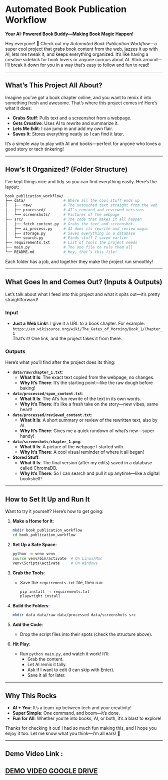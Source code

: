 # Automated Book Publication Workflow  
**Your AI-Powered Book Buddy—Making Book Magic Happen!**  

Hey everyone! 👋 Check out my *Automated Book Publication Workflow*—a super cool project that grabs book content from the web, jazzes it up with AI, lets me tweak it, and keeps everything organized. It’s like having a creative sidekick for book lovers or anyone curious about AI. Stick around—I’ll break it down for you in a way that’s easy to follow and fun to read!  

---

## What’s This Project All About?  
Imagine you’ve got a book chapter online, and you want to remix it into something fresh and awesome. That’s where this project comes in! Here’s what it does:  
- **Grabs Stuff**: Pulls text and a screenshot from a webpage.  
- **Gets Creative**: Uses AI to rewrite and summarize it.  
- **Lets Me Edit**: I can jump in and add my own flair.  
- **Saves It**: Stores everything neatly so I can find it later.  

It’s a simple way to play with AI and books—perfect for anyone who loves a good story or tech tinkering!  

---

## How’s It Organized? (Folder Structure)  
I’ve kept things nice and tidy so you can find everything easily. Here’s the layout:  

```bash
book_publication_workflow/
├── data/                 # Where all the cool stuff ends up
│   ├── raw/              # The untouched text straight from the web
│   ├── processed/        # AI’s remixed and reviewed versions
│   └── screenshots/      # Pictures of the webpage
├── src/                  # The code that makes it all happen
│   ├── fetch_content.py  # Grabs the text and screenshot
│   ├── ai_process.py     # AI does its rewrite and review magic
│   ├── storage.py        # Saves everything in a database
│   └── search.py         # Finds stuff I saved earlier
├── requirements.txt      # List of tools the project needs
├── main.py               # The one file to rule them all
└── README.md             # Hey, that’s this file!
```

Each folder has a job, and together they make the project run smoothly!  

---

## What Goes In and Comes Out? (Inputs & Outputs)  
Let’s talk about what I feed into this project and what it spits out—it’s pretty straightforward!  

### Input  
- **Just a Web Link!**: I give it a URL to a book chapter. For example:  
  `https://en.wikisource.org/wiki/The_Gates_of_Morning/Book_1/Chapter_1`  
  That’s it! One link, and the project takes it from there.  

### Outputs  
Here’s what you’ll find after the project does its thing:  
- **`data/raw/chapter_1.txt`**:  
  - **What It Is**: The exact text copied from the webpage, no changes.  
  - **Why It’s There**: It’s the starting point—like the raw dough before baking!  
- **`data/processed/spun_content.txt`**:  
  - **What It Is**: The AI’s fun rewrite of the text in its own words.  
  - **Why It’s There**: It’s like a fresh take on the story—new vibes, same heart!  
- **`data/processed/reviewed_content.txt`**:  
  - **What It Is**: A short summary or review of the rewritten text, also by AI.  
  - **Why It’s There**: Gives me a quick rundown of what’s new—super handy!  
- **`data/screenshots/chapter_1.png`**:  
  - **What It Is**: A picture of the webpage I started with.  
  - **Why It’s There**: A cool visual reminder of where it all began!  
- **Stored Stuff**:  
  - **What It Is**: The final version (after my edits) saved in a database called ChromaDB.  
  - **Why It’s There**: So I can search and pull it up anytime—like a digital bookshelf!  

---

## How to Set It Up and Run It  
Want to try it yourself? Here’s how to get going:  

1. **Make a Home for It**:  
   ```bash
   mkdir book_publication_workflow
   cd book_publication_workflow
   ```

2. **Set Up a Safe Space**:  
   ```bash
   python -m venv venv
   source venv/bin/activate  # On Linux/Mac
   venv\Scripts\activate     # On Windows
   ```

3. **Grab the Tools**:  
   - Save the `requirements.txt` file, then run:  
     ```bash
     pip install -r requirements.txt
     playwright install
     ```

4. **Build the Folders**:  
   ```bash
   mkdir data data/raw data/processed data/screenshots src
   ```

5. **Add the Code**:  
   - Drop the script files into their spots (check the structure above).  

6. **Hit Play**:  
   - Run `python main.py`, and watch it work! It’ll:  
     - Grab the content.  
     - Let AI remix it tally.  
     - Ask if I want to edit (I can skip with Enter).  
     - Save it all for later.  

---

## Why This Rocks  
- **AI + You**: It’s a team-up between tech and your creativity!  
- **Super Simple**: One command, and boom—it’s done.  
- **Fun for All**: Whether you’re into books, AI, or both, it’s a blast to explore!  

Thanks for checking it out! I had so much fun making this, and I hope you enjoy it too. Let me know what you think—I’m all ears! 🎉

---

## Demo Video Link :
  [DEMO VIDEO GOOGLE DRIVE ](https://drive.google.com/file/d/14GyfAqZm3TxS4B83hjoSMGknxFkN4qfh/view?usp=sharing)
  ---